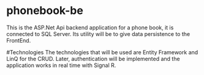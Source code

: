 # phonebook-be
This is the ASP.Net Api backend application for a phone book, it is connected to SQL Server. Its utility will be to give data persistence to the FrontEnd.

#Technologies
The technologies that will be used are Entity Framework and LinQ for the CRUD. Later, authentication will be implemented and the application works in real time with Signal R.
